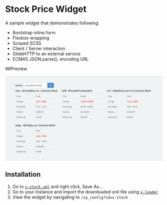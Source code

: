 # Stock Price Widget
A sample widget that demonstrates following:

- Bootstrap inline form
- Flexbox wrapping
- Scoped SCSS
- Client / Server interaction
- GlideHTTP to an external service
- ECMA5 JSON.parse(), encoding URL

##Preview

![Demo Stock Price](images/preview.png "Demo Stock Price")

## Installation

1. Go to [`x-stock.xml`](src/x-stock.xml?raw=true) and right click, Save As...
2. Go to your instance and import the downloaded xml file using [`x-loader`](https://github.com/service-portal/x-loader)
3. View the widget by navigating to `/sp_config?id=x-stock`

